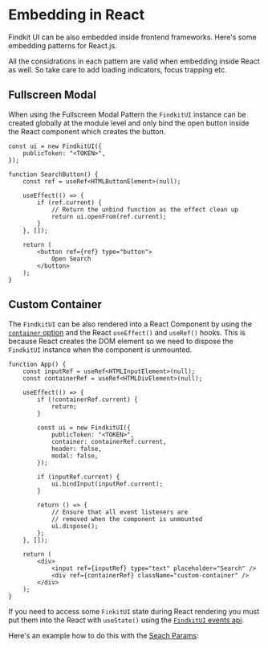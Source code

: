 # Embedding in React

Findkit UI can be also embedded inside frontend frameworks. Here's some
embedding patterns for React.js.

All the considrations in each pattern are valid when embedding inside React as
well. So take care to add loading indicators, focus trapping etc.

## Fullscreen Modal

When using the Fullscreen Modal Pattern the `FindkitUI` instance can be created
globally at the module level and only bind the open button inside the React
component which creates the button.

```tsx
const ui = new FindkitUI({
	publicToken: "<TOKEN>",
});

function SearchButton() {
	const ref = useRef<HTMLButtonElement>(null);

	useEffect(() => {
		if (ref.current) {
			// Return the unbind function as the effect clean up
			return ui.openFrom(ref.current);
		}
	}, []);

	return (
		<button ref={ref} type="button">
			Open Search
		</button>
	);
}
```

<Codesandbox example="bundled/react-fullscreen-modal" />

## Custom Container

The `FindkitUI` can be also rendered into a React Component by using the
[`container` option](/ui/api/#container) and the React `useEffect()` and
`useRef()` hooks. This is because React creates the DOM element so we need
to dispose the `FindkitUI` instance when the component is unmounted.

```tsx
function App() {
	const inputRef = useRef<HTMLInputElement>(null);
	const containerRef = useRef<HTMLDivElement>(null);

	useEffect(() => {
		if (!containerRef.current) {
			return;
		}

		const ui = new FindkitUI({
			publicToken: "<TOKEN>",
			container: containerRef.current,
			header: false,
			modal: false,
		});

		if (inputRef.current) {
			ui.bindInput(inputRef.current);
		}

		return () => {
			// Ensure that all event listeners are
			// removed when the component is unmounted
			ui.dispose();
		};
	}, []);

	return (
		<div>
			<input ref={inputRef} type="text" placeholder="Search" />
			<div ref={containerRef} className="custom-container" />
		</div>
	);
}
```

If you need to access some `FinkitUI` state during React rendering you must put
them into the React with `useState()` using the [`FindkitUI` events
api](/ui/api/events).

Here's an example how to do this with the [Seach Params](/ui/api/params):

<Codesandbox example="bundled/react-custom-container" />
